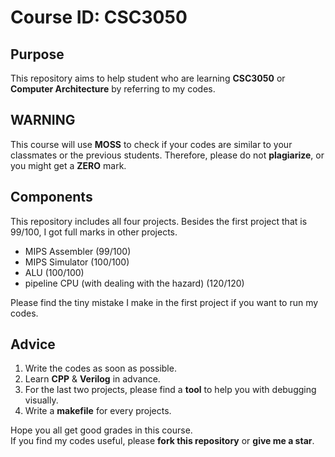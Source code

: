 # Course ID: CSC3050
## Purpose
This repository aims to help student who are learning **CSC3050** or **Computer Architecture** by referring to my codes.
## WARNING
This course will use **MOSS** to check if your codes are similar to your classmates or the previous students. 
Therefore, please do not **plagiarize**, or you might get a **ZERO** mark.
## Components
This repository includes all four projects.
Besides the first project that is 99/100, I got full marks in other projects.
* MIPS Assembler (99/100)
* MIPS Simulator (100/100)
* ALU (100/100)
* pipeline CPU (with dealing with the hazard) (120/120)

Please find the tiny mistake I make in the first project if you want to run my codes.
## Advice
1. Write the codes as soon as possible.  
2. Learn **CPP** & **Verilog** in advance.  
3. For the last two projects, please find a **tool** to help you with debugging visually.  
4. Write a **makefile** for every projects.  

Hope you all get good grades in this course.  
If you find my codes useful, please **fork this repository** or **give me a star**.

